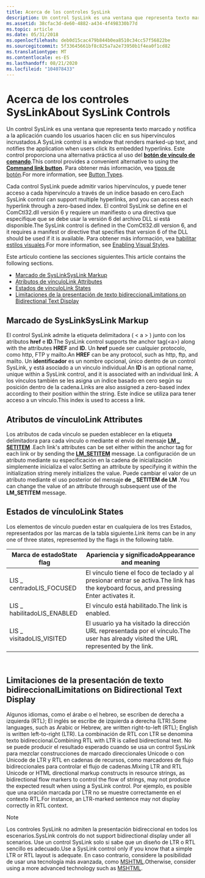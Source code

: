 ```yaml
---
title: Acerca de los controles SysLink
description: Un control SysLink es una ventana que representa texto marcado y notifica a la aplicación cuando los usuarios hacen clic en sus hipervínculos incrustados. Este control proporciona una alternativa práctica al uso del botón de vínculo de comando. Para obtener más información, vea tipos de botón.
ms.assetid: 38cfac3d-de60-4882-a434-4f498330b77d
ms.topic: article
ms.date: 05/31/2018
ms.openlocfilehash: deb0d15cac479b844b0ea8510c34cc57f56822be
ms.sourcegitcommit: 5f33645661bf8c825a7a2e73950b1f4ea0f1cd82
ms.translationtype: MT
ms.contentlocale: es-ES
ms.lasthandoff: 08/21/2020
ms.locfileid: "104078433"
---
```

# <a name="about-syslink-controls"></a><span data-ttu-id="38028-105">Acerca de los controles SysLink</span><span class="sxs-lookup"><span data-stu-id="38028-105">About SysLink Controls</span></span>

<span data-ttu-id="38028-106">Un control SysLink es una ventana que representa texto marcado y notifica a la aplicación cuando los usuarios hacen clic en sus hipervínculos incrustados.</span><span class="sxs-lookup"><span data-stu-id="38028-106">A SysLink control is a window that renders marked-up text, and notifies the application when users click its embedded hyperlinks.</span></span> <span data-ttu-id="38028-107">Este control proporciona una alternativa práctica al uso del [**botón de vínculo de comando**](button-styles.md).</span><span class="sxs-lookup"><span data-stu-id="38028-107">This control provides a convenient alternative to using the [**Command link button**](button-styles.md).</span></span> <span data-ttu-id="38028-108">Para obtener más información, vea [tipos de botón](button-types-and-styles.md).</span><span class="sxs-lookup"><span data-stu-id="38028-108">For more information, see [Button Types](button-types-and-styles.md).</span></span>

<span data-ttu-id="38028-109">Cada control SysLink puede admitir varios hipervínculos, y puede tener acceso a cada hipervínculo a través de un índice basado en cero.</span><span class="sxs-lookup"><span data-stu-id="38028-109">Each SysLink control can support multiple hyperlinks, and you can access each hyperlink through a zero-based index.</span></span> <span data-ttu-id="38028-110">El control SysLink se define en el ComCtl32.dll versión 6 y requiere un manifiesto o una directiva que especifique que se debe usar la versión 6 del archivo DLL si está disponible.</span><span class="sxs-lookup"><span data-stu-id="38028-110">The SysLink control is defined in the ComCtl32.dll version 6, and it requires a manifest or directive that specifies that version 6 of the DLL should be used if it is available.</span></span> <span data-ttu-id="38028-111">Para obtener más información, vea [habilitar estilos visuales](cookbook-overview.md).</span><span class="sxs-lookup"><span data-stu-id="38028-111">For more information, see [Enabling Visual Styles](cookbook-overview.md).</span></span>

<span data-ttu-id="38028-112">Este artículo contiene las secciones siguientes.</span><span class="sxs-lookup"><span data-stu-id="38028-112">This article contains the following sections.</span></span>

-   [<span data-ttu-id="38028-113">Marcado de SysLink</span><span class="sxs-lookup"><span data-stu-id="38028-113">SysLink Markup</span></span>](#syslink-markup)
-   [<span data-ttu-id="38028-114">Atributos de vínculo</span><span class="sxs-lookup"><span data-stu-id="38028-114">Link Attributes</span></span>](#link-attributes)
-   [<span data-ttu-id="38028-115">Estados de vínculo</span><span class="sxs-lookup"><span data-stu-id="38028-115">Link States</span></span>](#link-states)
-   [<span data-ttu-id="38028-116">Limitaciones de la presentación de texto bidireccional</span><span class="sxs-lookup"><span data-stu-id="38028-116">Limitations on Bidirectional Text Display</span></span>](#limitations-on-bidirectional-text-display)

## <a name="syslink-markup"></a><span data-ttu-id="38028-117">Marcado de SysLink</span><span class="sxs-lookup"><span data-stu-id="38028-117">SysLink Markup</span></span>

<span data-ttu-id="38028-118">El control SysLink admite la etiqueta delimitadora ( &lt; a &gt; ) junto con los atributos **href** e **ID**.</span><span class="sxs-lookup"><span data-stu-id="38028-118">The SysLink control supports the anchor tag(&lt;a&gt;) along with the attributes **HREF** and **ID**.</span></span> <span data-ttu-id="38028-119">Un **href** puede ser cualquier protocolo, como http, FTP y mailto.</span><span class="sxs-lookup"><span data-stu-id="38028-119">An **HREF** can be any protocol, such as http, ftp, and mailto.</span></span> <span data-ttu-id="38028-120">Un **identificador** es un nombre opcional, único dentro de un control SysLink, y está asociado a un vínculo individual.</span><span class="sxs-lookup"><span data-stu-id="38028-120">An **ID** is an optional name, unique within a SysLink control, and it is associated with an individual link.</span></span> <span data-ttu-id="38028-121">A los vínculos también se les asigna un índice basado en cero según su posición dentro de la cadena.</span><span class="sxs-lookup"><span data-stu-id="38028-121">Links are also assigned a zero-based index according to their position within the string.</span></span> <span data-ttu-id="38028-122">Este índice se utiliza para tener acceso a un vínculo.</span><span class="sxs-lookup"><span data-stu-id="38028-122">This index is used to access a link.</span></span>

## <a name="link-attributes"></a><span data-ttu-id="38028-123">Atributos de vínculo</span><span class="sxs-lookup"><span data-stu-id="38028-123">Link Attributes</span></span>

<span data-ttu-id="38028-124">Los atributos de cada vínculo se pueden establecer en la etiqueta delimitadora para cada vínculo o mediante el envío del mensaje [**LM \_ SETITEM**](lm-setitem.md) .</span><span class="sxs-lookup"><span data-stu-id="38028-124">Each link's attributes can be set either within the anchor tag for each link or by sending the [**LM\_SETITEM**](lm-setitem.md) message.</span></span> <span data-ttu-id="38028-125">La configuración de un atributo mediante su especificación en la cadena de inicialización simplemente inicializa el valor.</span><span class="sxs-lookup"><span data-stu-id="38028-125">Setting an attribute by specifying it within the initialization string merely initializes the value.</span></span> <span data-ttu-id="38028-126">Puede cambiar el valor de un atributo mediante el uso posterior del mensaje **de \_ SETITEM de LM** .</span><span class="sxs-lookup"><span data-stu-id="38028-126">You can change the value of an attribute through subsequent use of the **LM\_SETITEM** message.</span></span>

## <a name="link-states"></a><span data-ttu-id="38028-127">Estados de vínculo</span><span class="sxs-lookup"><span data-stu-id="38028-127">Link States</span></span>

<span data-ttu-id="38028-128">Los elementos de vínculo pueden estar en cualquiera de los tres Estados, representados por las marcas de la tabla siguiente.</span><span class="sxs-lookup"><span data-stu-id="38028-128">Link items can be in any one of three states, represented by the flags in the following table.</span></span>



| <span data-ttu-id="38028-129">Marca de estado</span><span class="sxs-lookup"><span data-stu-id="38028-129">State flag</span></span>   | <span data-ttu-id="38028-130">Apariencia y significado</span><span class="sxs-lookup"><span data-stu-id="38028-130">Appearance and meaning</span></span>                                            |
|--------------|-------------------------------------------------------------------|
| <span data-ttu-id="38028-131">LIS \_ centrado</span><span class="sxs-lookup"><span data-stu-id="38028-131">LIS\_FOCUSED</span></span> | <span data-ttu-id="38028-132">El vínculo tiene el foco de teclado y al presionar entrar se activa.</span><span class="sxs-lookup"><span data-stu-id="38028-132">The link has the keyboard focus, and pressing Enter activates it.</span></span> |
| <span data-ttu-id="38028-133">LIS \_ habilitado</span><span class="sxs-lookup"><span data-stu-id="38028-133">LIS\_ENABLED</span></span> | <span data-ttu-id="38028-134">El vínculo está habilitado.</span><span class="sxs-lookup"><span data-stu-id="38028-134">The link is enabled.</span></span>                                              |
| <span data-ttu-id="38028-135">LIS \_ visitado</span><span class="sxs-lookup"><span data-stu-id="38028-135">LIS\_VISITED</span></span> | <span data-ttu-id="38028-136">El usuario ya ha visitado la dirección URL representada por el vínculo.</span><span class="sxs-lookup"><span data-stu-id="38028-136">The user has already visited the URL represented by the link.</span></span>     |



 

## <a name="limitations-on-bidirectional-text-display"></a><span data-ttu-id="38028-137">Limitaciones de la presentación de texto bidireccional</span><span class="sxs-lookup"><span data-stu-id="38028-137">Limitations on Bidirectional Text Display</span></span>

<span data-ttu-id="38028-138">Algunos idiomas, como el árabe o el hebreo, se escriben de derecha a izquierda (RTL); El inglés se escribe de izquierda a derecha (LTR).</span><span class="sxs-lookup"><span data-stu-id="38028-138">Some languages, such as Arabic or Hebrew, are written right-to-left (RTL); English is written left-to-right (LTR).</span></span> <span data-ttu-id="38028-139">La combinación de RTL con LTR se denomina texto bidireccional.</span><span class="sxs-lookup"><span data-stu-id="38028-139">Combining RTL with LTR is called bidirectional text.</span></span> <span data-ttu-id="38028-140">No se puede producir el resultado esperado cuando se usa un control SysLink para mezclar construcciones de marcado direccionales Unicode o con Unicode de LTR y RTL en cadenas de recursos, como marcadores de flujo bidireccionales para controlar el flujo de cadenas.</span><span class="sxs-lookup"><span data-stu-id="38028-140">Mixing LTR and RTL Unicode or HTML directional markup constructs in resource strings, as bidirectional flow markers to control the flow of strings, may not produce the expected result when using a SysLink control.</span></span> <span data-ttu-id="38028-141">Por ejemplo, es posible que una oración marcada por LTR no se muestre correctamente en el contexto RTL.</span><span class="sxs-lookup"><span data-stu-id="38028-141">For instance, an LTR-marked sentence may not display correctly in RTL context.</span></span>

> [!Note]  
> <span data-ttu-id="38028-142">Los controles SysLink no admiten la presentación bidireccional en todos los escenarios.</span><span class="sxs-lookup"><span data-stu-id="38028-142">SysLink controls do not support bidirectional display under all scenarios.</span></span> <span data-ttu-id="38028-143">Use un control SysLink solo si sabe que un diseño de LTR o RTL sencillo es adecuado.</span><span class="sxs-lookup"><span data-stu-id="38028-143">Use a SysLink control only if you know that a simple LTR or RTL layout is adequate.</span></span> <span data-ttu-id="38028-144">En caso contrario, considere la posibilidad de usar una tecnología más avanzada, como [MSHTML](/previous-versions/windows/internet-explorer/ie-developer/platform-apis/aa753630(v=vs.85)).</span><span class="sxs-lookup"><span data-stu-id="38028-144">Otherwise, consider using a more advanced technology such as [MSHTML](/previous-versions/windows/internet-explorer/ie-developer/platform-apis/aa753630(v=vs.85)).</span></span>

 

 

 